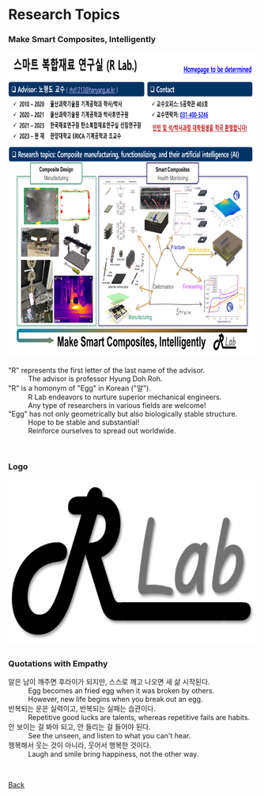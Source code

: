 

# Research Topics


### **Make Smart Composites, Intelligently**

<img src="assets/css/OnePager of RLab_230906.png" alt="OnePager" width="817" height="617" > 
<br>

<dl>
<dt>"R" represents the first letter of the last name of the advisor. </dt>
<dd>The advisor is professor Hyung Doh Roh. </dd>

<dt>"R" is a homonym of "Egg" in Korean ("알"). </dt>
<dd>R Lab endeavors to nurture superior mechanical engineers. <br>
Any type of researchers in various fields are welcome! </dd>

<dt>"Egg" has not only geometrically but also biologically stable structure. </dt>
<dd>Hope to be stable and substantial! <br>
Reinforce ourselves to spread out worldwide. </dd>
</dl>
<br>

### **Logo**

<img src="assets/css/Logo of RLab_V1.png" alt="Logo" width="685" height="335" > 
<br>

### **Quotations with Empathy**
<dl>
<dt>알은 남이 깨주면 후라이가 되지만, 스스로 깨고 나오면 새 삶 시작된다. </dt>
<dd>Egg becomes an fried egg when it was broken by others.  <br>
However, new life begins when you break out an egg. </dd>

<dt>반복되는 운은 실력이고, 반복되는 실패는 습관이다. </dt>
<dd>Repetitive good lucks are talents, whereas repetitive fails are habits. </dd>

<dt>안 보이는 걸 봐야 되고, 안 들리는 걸 들어야 된다. </dt>
<dd>See the unseen, and listen to what you can't hear. </dd>

<dt>행복해서 웃는 것이 아니라, 웃어서 행복한 것이다. </dt>
<dd>Laugh and smile bring happiness, not the other way. </dd>

</dl>
<br>


[Back](./)
<br>
<br>
